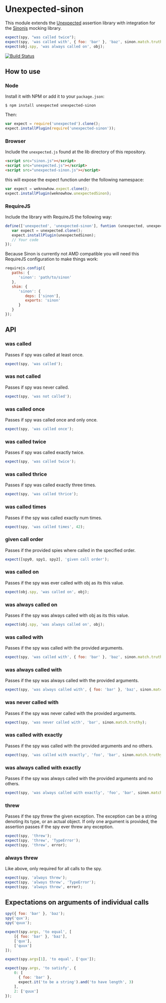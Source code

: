 # Unexpected-sinon

This module extends the
[Unexpected](https://github.com/unexpectedjs/unexpected) assertion
library with integration for the [Sinonjs](http://sinonjs.org/)
mocking library.

```js
expect(spy, "was called twice");
expect(spy, 'was called with', { foo: 'bar' }, 'baz', sinon.match.truthy);
expect(obj.spy, 'was always called on', obj);
```

[![Build Status](https://travis-ci.org/unexpectedjs/unexpected-sinon.svg?branch=v5.1.1)](https://travis-ci.org/unexpectedjs/unexpected-sinon)

## How to use

### Node

Install it with NPM or add it to your `package.json`:

```
$ npm install unexpected unexpected-sinon
```

Then:

```js
var expect = require('unexpected').clone();
expect.installPlugin(require('unexpected-sinon'));
```

### Browser

Include the `unexpected.js` found at the lib directory of this
repository.

```html
<script src="sinon.js"></script>
<script src="unexpected.js"></script>
<script src="unexpected-sinon.js"></script>
```

this will expose the expect function under the following namespace:

```js
var expect = weknowhow.expect.clone();
expect.installPlugin(weknowhow.unexpectedSinon);
```

### RequireJS

Include the library with RequireJS the following way:

```js
define(['unexpected', 'unexpected-sinon'], funtion (unexpected, unexpectedSinon) {
   var expect = unexpected.clone();
   expect.installPlugin(unexpectedSinon);
   // Your code
});
```

Because Sinon is currently not AMD compatible you will need this RequireJS configuration to make things work:

```js
requirejs.config({
   paths: {
      'sinon': 'path/to/sinon'
   },
   shim: {
      'sinon': {
         deps: ['sinon'],
         exports: 'sinon'
      }
   }
});
```

## API

### was called

Passes if spy was called at least once.

```js
expect(spy, 'was called');
```

### was not called

Passes if spy was never called.

```js
expect(spy, 'was not called');
```

### was called once

Passes if spy was called once and only once.

```js
expect(spy, 'was called once');
```

### was called twice

Passes if spy was called exactly twice.

```js
expect(spy, 'was called twice');
```

### was called thrice

Passes if spy was called exactly three times.

```js
expect(spy, 'was called thrice');
```

### was called times


Passes if the spy was called exactly num times.

```js
expect(spy, 'was called times', 42);
```

### given call order

Passes if the provided spies where called in the specified order.

```js
expect([spy0, spy1, spy2], 'given call order');
```

### was called on

Passes if the spy was ever called with obj as its this value.

```js
expect(obj.spy, 'was called on', obj);
```

### was always called on

Passes if the spy was always called with obj as its this value.

```js
expect(obj.spy, 'was always called on', obj);
```

### was called with

Passes if the spy was called with the provided arguments.

```js
expect(spy, 'was called with', { foo: 'bar' }, 'baz', sinon.match.truthy);
```

### was always called with

Passes if the spy was always called with the provided arguments.

```js
expect(spy, 'was always called with', { foo: 'bar' }, 'baz', sinon.match.truthy);
```

### was never called with

Passes if the spy was never called with the provided arguments.

```js
expect(spy, 'was never called with', 'bar', sinon.match.truthy);
```

### was called with exactly

Passes if the spy was called with the provided arguments and no others.

```js
expect(spy, 'was called with exactly', 'foo', 'bar', sinon.match.truthy);
```

### was always called with exactly

Passes if the spy was always called with the provided arguments and no others.

```js
expect(spy, 'was always called with exactly', 'foo', 'bar', sinon.match.truthy);
```

### threw

Passes if the spy threw the given exception. The exception can be a
string denoting its type, or an actual object. If only one argument is
provided, the assertion passes if the spy ever threw any exception.

```js
expect(spy, 'threw');
expect(spy, 'threw', 'TypeError');
expect(spy, 'threw', error);
```

### always threw

Like above, only required for all calls to the spy.

```js
expect(spy, 'always threw');
expect(spy, 'always threw', 'TypeError');
expect(spy, 'always threw', error);
```

## Expectations on arguments of individual calls

```js
spy({ foo: 'bar' }, 'baz');
spy('qux');
spy('quux');

expect(spy.args, 'to equal', [
    [{ foo: 'bar' }, 'baz'],
    ['qux'],
    ['quux']
]);

expect(spy.args[1], 'to equal', ['qux']);

expect(spy.args, 'to satisfy', {
    0: [
      { foo: 'bar' },
      expect.it('to be a string').and('to have length', 3)
    ],
    2: ['quux']
});
```
